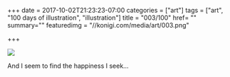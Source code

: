 +++
date = 2017-10-02T21:23:23-07:00
categories = ["art"]
tags = ["art", "100 days of illustration", "illustration"]
title = "003/100"
href= ""
summary=""
featuredimg = "//konigi.com/media/art/003.png"

+++

<img src="//konigi.com/media/art/003.png" />

And I seem to find the happiness I seek…
